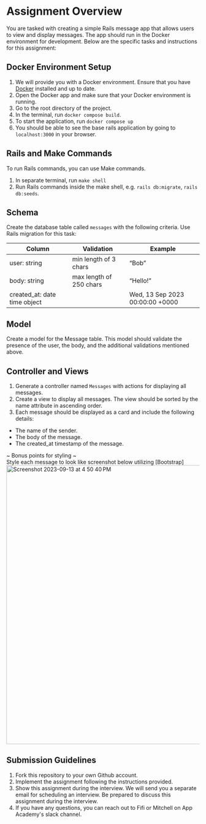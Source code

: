 # Assignment Overview
You are tasked with creating a simple Rails message app that allows users to view and display messages. The app should run in the Docker environment for development. Below are the specific tasks and instructions for this assignment:

## Docker Environment Setup
1. We will provide you with a Docker environment. Ensure that you have [Docker](https://www.docker.com/) installed and up to date.
2. Open the Docker app and make sure that your Docker environment is running.
3. Go to the root directory of the project.
4. In the terminal, run ```docker compose build```.
5. To start the application, run ```docker compose up```
6. You should be able to see the base rails application by going to `localhost:3000` in your browser.

## Rails and Make Commands
To run Rails commands, you can use Make commands.
1. In separate terminal, run ```make shell```
2. Run Rails commands inside the make shell, e.g. ```rails db:migrate```, ```rails db:seeds```.

## Schema
Create the database table called ```messages``` with the following criteria. Use Rails migration for this task:

| Column                       | Validation              | Example                         |
| ---------------------------- | ----------------------- | ------------------------------- |
| user: string                 | min length of 3 chars   | “Bob”                           |
| body: string                 | max length of 250 chars | “Hello!”                        |
| created_at: date time object |                         | Wed, 13 Sep 2023 00:00:00 +0000 |

## Model
Create a model for the Message table. This model should validate the presence of the user, the body, and the additional validations mentioned above.

## Controller and Views
1. Generate a controller named ```Messages``` with actions for displaying all messages.
2. Create a view to display all messages. The view should be sorted by the name attribute in ascending order.
3. Each message should be displayed as a card and include the following details:
- The name of the sender.
- The body of the message.
- The created_at timestamp of the message.
  
~ Bonus points for styling ~  
Style each message to look like screenshot below utilizing [Bootstrap]   
<img width="727" alt="Screenshot 2023-09-13 at 4 50 40 PM" src="https://github.com/mitchjindra413/tutoria_interview_project/assets/65314998/1fb760b2-6dc9-4856-bf43-ee4f67849131">


## Submission Guidelines
1. Fork this repository to your own Github account.
2. Implement the assignment following the instructions provided.
3. Show this assignment during the interview. We will send you a separate email for scheduling an interview. Be prepared to discuss this assignment during the interview.
4. If you have any questions, you can reach out to Fifi or Mitchell on App Academy's slack channel.
